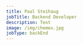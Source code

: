```yaml
---
title: Paal Steihaug
jobTitle: Backend Developer
description: Text
image: /img/chemex.jpg
jobType: backEnd
---
```

